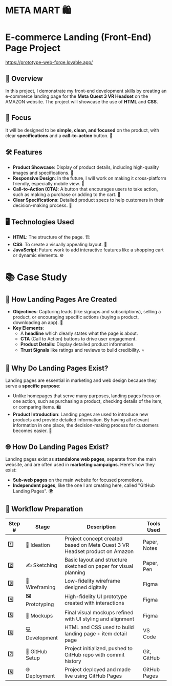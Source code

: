 # META MART 🛍️

# E-commerce Landing (Front-End) Page Project

https://prototype-web-forge.lovable.app/ 

## 🌟 Overview
In this project, I demonstrate my front-end development skills by creating an e-commerce landing page for the **Meta Quest 3 VR Headset** on the AMAZON website. The project will showcase the use of **HTML** and **CSS**. 

## 🎯 Focus
It will be designed to be **simple, clean, and focused** on the product, with clear **specifications** and a **call-to-action** button. 🚀

## 🛠️ Features
- **Product Showcase**: Display of product details, including high-quality images and specifications. 📸
- **Responsive Design**: In the future, I will work on making it cross-platform friendly, especially mobile view. 📱
- **Call-to-Action (CTA)**: A button that encourages users to take action, such as making a purchase or adding to the cart. 🛒
- **Clear Specifications**: Detailed product specs to help customers in their decision-making process. 📝

## 🖥️ Technologies Used
- **HTML**: The structure of the page. 🏗️
- **CSS**: To create a visually appealing layout. 🎨
- **JavaScript**: Future work to add interactive features like a shopping cart or dynamic elements. ⚙️

# 📚 Case Study 

## 📝 How Landing Pages Are Created
- **Objectives**: Capturing leads (like signups and subscriptions), selling a product, or encouraging specific actions (buying a product, downloading an app). 🎯
- **Key Elements**:
  - A **headline** which clearly states what the page is about.
  - **CTA** (Call to Action) buttons to drive user engagement.
  - **Product Details**: Display detailed product information.
  - **Trust Signals** like ratings and reviews to build credibility. ⭐️

## 📍 Why Do Landing Pages Exist?
Landing pages are essential in marketing and web design because they serve a **specific purpose**:
- Unlike homepages that serve many purposes, landing pages focus on one action, such as purchasing a product, checking details of the item, or comparing items. 🛍️
- **Product Introduction**: Landing pages are used to introduce new products and provide detailed information. By having all relevant information in one place, the decision-making process for customers becomes easier. 🤔

## 🌐 How Do Landing Pages Exist?
Landing pages exist as **standalone web pages**, separate from the main website, and are often used in **marketing campaigns**. Here's how they exist:
- **Sub-web pages** on the main website for focused promotions.
- **Independent pages**, like the one I am creating here, called "GitHub Landing Pages". 🌍

## 🧠 Workflow Preparation

| Step # | Stage            | Description                                                                 | Tools Used       |
|--------|------------------|-----------------------------------------------------------------------------|------------------|
| 1️⃣     | 📝 Ideation       | Project concept created based on Meta Quest 3 VR Headset product on Amazon | Paper, Notes     |
| 2️⃣     | ✍️ Sketching      | Basic layout and structure sketched on paper for visual planning           | Paper, Pen       |
| 3️⃣     | 🧩 Wireframing    | Low-fidelity wireframe designed digitally                                   | Figma            |
| 4️⃣     | 🖼️ Prototyping    | High-fidelity UI prototype created with interactions                       | Figma            |
| 5️⃣     | 🎨 Mockups        | Final visual mockups refined with UI styling and alignment                  | Figma            |
| 6️⃣     | 💻 Development    | HTML and CSS used to build landing page + item detail page                 | VS Code          |
| 7️⃣     | 🚀 GitHub Setup   | Project initialized, pushed to GitHub repo with commit history             | Git, GitHub      |
| 8️⃣     | 🌐 Deployment     | Project deployed and made live using GitHub Pages                          | GitHub Pages     |


